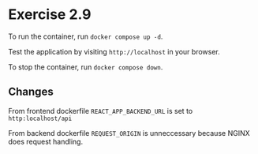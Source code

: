 # Exercise 2.9

To run the container, run `docker compose up -d`.

Test the application by visiting `http://localhost` in your browser.

To stop the container, run `docker compose down`.

## Changes

From frontend dockerfile `REACT_APP_BACKEND_URL` is set to `http:localhost/api`

From backend dockerfile `REQUEST_ORIGIN` is unneccessary because NGINX does request handling.
